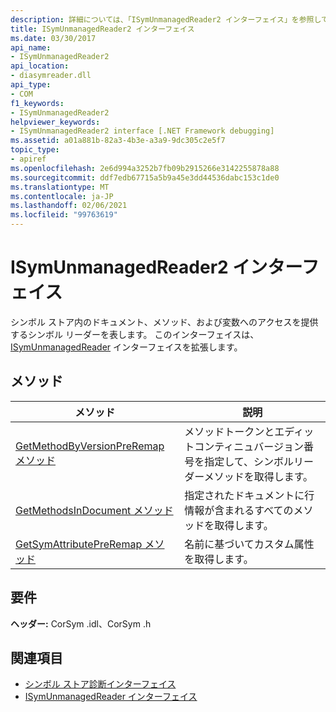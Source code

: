 ```yaml
---
description: 詳細については、「ISymUnmanagedReader2 インターフェイス」を参照してください。
title: ISymUnmanagedReader2 インターフェイス
ms.date: 03/30/2017
api_name:
- ISymUnmanagedReader2
api_location:
- diasymreader.dll
api_type:
- COM
f1_keywords:
- ISymUnmanagedReader2
helpviewer_keywords:
- ISymUnmanagedReader2 interface [.NET Framework debugging]
ms.assetid: a01a881b-82a3-4b3e-a3a9-9dc305c2e5f7
topic_type:
- apiref
ms.openlocfilehash: 2e6d994a3252b7fb09b2915266e3142255878a88
ms.sourcegitcommit: ddf7edb67715a5b9a45e3dd44536dabc153c1de0
ms.translationtype: MT
ms.contentlocale: ja-JP
ms.lasthandoff: 02/06/2021
ms.locfileid: "99763619"
---
```

# <a name="isymunmanagedreader2-interface"></a>ISymUnmanagedReader2 インターフェイス

シンボル ストア内のドキュメント、メソッド、および変数へのアクセスを提供するシンボル リーダーを表します。 このインターフェイスは、 [ISymUnmanagedReader](isymunmanagedreader-interface.md) インターフェイスを拡張します。  
  
## <a name="methods"></a>メソッド  
  
|メソッド|説明|  
|------------|-----------------|  
|[GetMethodByVersionPreRemap メソッド](isymunmanagedreader2-getmethodbyversionpreremap-method.md)|メソッドトークンとエディットコンティニュバージョン番号を指定して、シンボルリーダーメソッドを取得します。|  
|[GetMethodsInDocument メソッド](isymunmanagedreader2-getmethodsindocument-method.md)|指定されたドキュメントに行情報が含まれるすべてのメソッドを取得します。|  
|[GetSymAttributePreRemap メソッド](isymunmanagedreader2-getsymattributepreremap-method.md)|名前に基づいてカスタム属性を取得します。|  
  
## <a name="requirements"></a>要件  

 **ヘッダー:** CorSym .idl、CorSym .h  
  
## <a name="see-also"></a>関連項目

- [シンボル ストア診断インターフェイス](diagnostics-symbol-store-interfaces.md)
- [ISymUnmanagedReader インターフェイス](isymunmanagedreader-interface.md)
